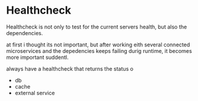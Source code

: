 # Healthcheck 


Healthcheck is not only to test for the current servers health, but also the dependencies.

at first i thought its not important, but after working eith several connected microservices and the depedencies keeps failing durig runtime, it becomes more important suddentl.

always have a healthcheck that returns the status o
- db 
- cache
- external service
